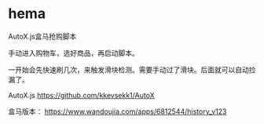 # hema
AutoX.js盒马抢购脚本

手动进入购物车，选好商品，再启动脚本。

一开始会先快速刷几次，来触发滑块检测。需要手动过了滑块。后面就可以自动捡漏了。

AutoX.js
https://github.com/kkevsekk1/AutoX

盒马版本：
https://www.wandoujia.com/apps/6812544/history_v123
